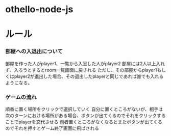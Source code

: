 # othello-node-js

# ルール

### 部屋への入退出について
 部屋を作った人がplayer1、一覧から入室した人がplayer2
 部屋には2人以上入れず、入ろうとするとroom一覧画面に戻される
 ただし、その部屋からplayer1もしくはplayer2が退出した場合、その退出したplayerと同じであれば誰でも入れるようになる。

### ゲームの流れ
 順番に置く場所をクリックで選択していく
 自分に置くところがないが、相手は次のターンにおける場所がある場合、ボタンが出てくるのでそれをクリックすることでplayerを交代させる
 両者置くところがなくなるとまたボタンが出てくるのでそれを押すとゲーム終了画面に飛ばされる
